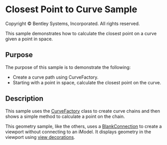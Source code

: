 # Closest Point to Curve Sample

Copyright © Bentley Systems, Incorporated. All rights reserved.

This sample demonstrates how to calculate the closest point on a curve given a point in space.

## Purpose

The purpose of this sample is to demonstrate the following:

* Create a curve path using CurveFactory.
* Starting with a point in space, calculate the closest point on the curve.

## Description

This sample uses the [CurveFactory](https://www.itwinjs.org/reference/geometry-core/curve/curvefactory/) class to create curve chains and then shows a simple method to calculate a point on the chain.

This geometry sample, like the others, uses a [BlankConnection](https://www.imodeljs.org/learning/frontend/blankconnection/) to create a viewport without connecting to an iModel.  It displays geometry in the viewport using [view decorations](https://www.imodeljs.org/learning/frontend/viewdecorations/).

